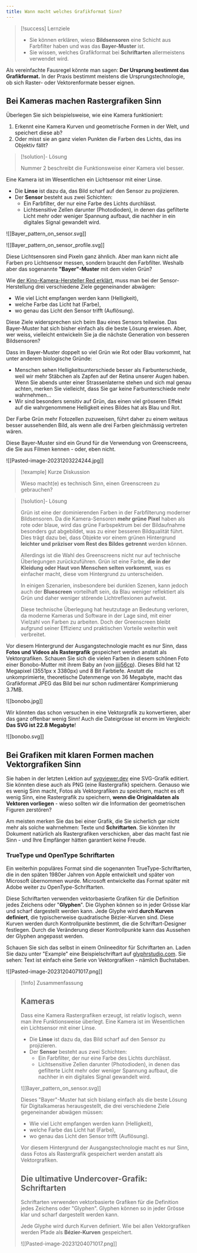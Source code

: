 ```yaml
---
title: Wann macht welches Grafikformat Sinn?
---
```

> [!success]  Lernziele
> 
> - Sie können erklären, wieso **Bildsensoren** eine Schicht aus Farbfilter haben und was das **Bayer-Muster** ist.
> - Sie wissen, welches Grafikformat bei **Schriftarten** allermeistens verwendet wird.

Als vereinfachte Fausregel könnte man sagen: **Der Ursprung bestimmt das Grafikformat.** In der Praxis bestimmt meistens die Ursprungstechnologie, ob sich Raster- oder Vektorenformate besser eignen. 
## Bei Kameras machen Rastergrafiken Sinn

Überlegen Sie sich beispielsweise, wie eine Kamera funktioniert:

1. Erkennt eine Kamera Kurven und geometrische Formen in der Welt, und speichert diese ab?
2. Oder misst sie an ganz vielen Punkten die Farben des Lichts, das ins Objektiv fällt?

> [!solution]- Lösung
> 
> Nummer 2 beschreibt die Funktionsweise einer Kamera viel besser. 

Eine Kamera ist im Wesentlichen ein Lichtsensor mit einer Linse. 
- Die **Linse** ist dazu da, das Bild scharf auf den Sensor zu projizieren.
- Der **Sensor** besteht aus zwei Schichten:
	- Ein Farbfilter, der nur eine Farbe des Lichts durchlässt.
	- Lichtsensitive Zellen darunter (Photodioden), in denen das gefilterte Licht mehr oder weniger Spannung aufbaut, die nachher in ein digitales Signal gewandelt wird.

![[Bayer_pattern_on_sensor.svg]]

![[Bayer_pattern_on_sensor_profile.svg]]

Diese Lichtsensoren sind Pixeln ganz ähnlich. Aber man kann nicht alle Farben pro Lichtsensor messen, sondern braucht den Farbfilter. Weshalb aber das sogenannte **"Bayer"-Muster** mit dem vielen Grün?

Wie [der Kino-Kamera-Hersteller Red erklärt](https://www.red.com/red-101/bayer-sensor-strategy), muss man bei der Sensor-Herstellung drei verschiedene Ziele gegeneinander abwägen:
- Wie viel Licht empfangen werden kann (Helligkeit),
- welche Farbe das Licht hat (Farbe),
- wo genau das Licht den Sensor trifft (Auflösung).

Diese Ziele widersprechen sich beim Bau eines Sensors teilweise. Das Bayer-Muster hat sich bisher einfach als die beste Lösung erwiesen. Aber, wer weiss, vielleicht entwickeln Sie ja die nächste Generation von besseren Bildsensoren?

Dass im Bayer-Muster doppelt so viel Grün wie Rot oder Blau vorkommt, hat unter anderem biologische Gründe:
- Menschen sehen Helligkeitsunterschiede besser als Farbunterschiede, weil wir mehr Stäbchen als Zapfen auf der Retina unserer Augen haben. Wenn Sie abends unter einer Strassenlaterne stehen und sich mal genau achten, merken Sie vielleicht, dass Sie gar keine Farbunterschiede mehr wahrnehmen...
- Wir sind besonders sensitiv auf Grün, das einen viel grösseren Effekt auf die wahrgenommene Helligkeit eines Bildes hat als Blau und Rot.

Der Farbe Grün mehr Fotozellen zuzuweisen, führt daher zu einem weitaus besser aussehenden Bild, als wenn alle drei Farben gleichmässig vertreten wären.

Diese Bayer-Muster sind ein Grund für die Verwendung von Greenscreens, die Sie aus Filmen kennen - oder, eben nicht.

![[Pasted-image-20231203224244.jpg]]

> [!example] Kurze Diskussion
> 
> Wieso macht(e) es technisch Sinn, einen Greenscreen zu gebrauchen?

> [!solution]- Lösung
> 
> Grün ist eine der dominierenden Farben in der Farbfilterung moderner Bildsensoren. Da die Kamera-Sensoren **mehr grüne Pixel** haben als rote oder blaue, wird das grüne Farbspektrum bei der Bildaufnahme besonders gut abgebildet, was zu einer besseren Bildqualität führt. Dies trägt dazu bei, dass Objekte vor einem grünen Hintergrund **leichter und präziser vom Rest des Bildes getrennt** werden können.
> 
> Allerdings ist die Wahl des Greenscreens nicht nur auf technische Überlegungen zurückzuführen. Grün ist eine Farbe, **die in der Kleidung oder Haut von Menschen selten vorkommt**, was es einfacher macht, diese vom Hintergrund zu unterscheiden.
> 
> In einigen Szenarien, insbesondere bei dunklen Szenen, kann jedoch auch der **Bluescreen** vorteilhaft sein, da Blau weniger reflektiert als Grün und daher weniger störende Lichtreflexionen aufweist.
> 
> Diese technische Überlegung hat heutzutage an Bedeutung verloren, da moderne Kameras und Software in der Lage sind, mit einer Vielzahl von Farben zu arbeiten. Doch der Greenscreen bleibt aufgrund seiner Effizienz und praktischen Vorteile weiterhin weit verbreitet.

Vor diesem Hintergrund der Ausgangstechnologie macht es nur Sinn, dass **Fotos und Videos als Rastergrafik** gespeichert werden anstatt als Vektorgrafiken. Schauen Sie sich die vielen Farben in diesem schönen Foto einer Bonobo-Mutter mit ihrem Baby an (von [jjjj56cp](https://www.flickr.com/photos/25171569@N02/34025263502)). Dieses Bild hat 12 Megapixel (3551px x 3380px) und 8 Bit Farbtiefe. Anstatt die unkomprimierte, theoretische Datenmenge von 36 Megabyte, macht das Grafikformat JPEG das Bild bei nur schon rudimentärer Komprimierung 3.7MB. 

![[bonobo.jpg]]

Wir könnten das schon versuchen in eine Vektorgrafik zu konvertieren, aber das ganz offenbar wenig Sinn! Auch die Dateigrösse ist enorm im Vergleich: **Das SVG ist 22.8 Megabyte**! 

![[bonobo.svg]]

## Bei Grafiken mit klaren Formen machen Vektorgrafiken Sinn

Sie haben in der letzten Lektion auf [svgviewer.dev](https://www.svgviewer.dev/) eine SVG-Grafik editiert. Sie könnten diese auch als PNG (eine Rastergrafik) speichern. Genauso wie es wenig Sinn macht, Fotos als Vektorgrafiken zu speichern, macht es oft wenig Sinn, eine Rastergrafik zu speichern, **wenn die Originaldaten als Vektoren vorliegen** - wieso sollten wir die Information der geometrischen Figuren zerstören?

Am meisten merken Sie das bei einer Grafik, die Sie sicherlich gar nicht mehr als solche wahrnehmen: Texte und **Schriftarten**. Sie könnten Ihr Dokument natürlich als Rastergrafiken verschicken, aber das macht fast nie Sinn - und Ihre Empfänger hätten garantiert keine Freude.
### TrueType und OpenType Schriftarten

Ein weiterhin populäres Format sind die sogenannten TrueType-Schriftarten, die in den späten 1980er Jahren von Apple entwickelt und später von Microsoft übernommen wurde. Microsoft entwickelte das Format später mit Adobe weiter zu OpenType-Schriftarten.

Diese Schriftarten verwenden vektorbasierte Grafiken für die Definition jedes Zeichens oder "**Glyphen**". Die Glyphen können so in jeder Grösse klar und scharf dargestellt werden kann. Jede Glyphe wird **durch Kurven definiert**, die typischerweise quadratische Bézier-Kurven sind. Diese Kurven werden durch Kontrollpunkte bestimmt, die die Schriftart-Designer festlegen. Durch die Veränderung dieser Kontrollpunkte kann das Aussehen der Glyphen angepasst werden.

Schauen Sie sich das selbst in einem Onlineeditor für Schriftarten an. Laden Sie dazu unter "Example" eine Beispielschriftart auf [glyphrstudio.com](https://www.glyphrstudio.com/online/). Sie sehen: Text ist einfach eine Serie von Vektorgrafiken - nämlich Buchstaben.

![[Pasted-image-20231204071017.png]]


> [!info] Zusammenfassung
> 
> ## Kameras
> 
> Dass eine Kamera Rastergrafiken erzeugt, ist relativ logisch, wenn man ihre Funktionsweise überlegt. Eine Kamera ist im Wesentlichen ein Lichtsensor mit einer Linse. 
> - Die **Linse** ist dazu da, das Bild scharf auf den Sensor zu projizieren.
> - Der **Sensor** besteht aus zwei Schichten:
> 	- Ein Farbfilter, der nur eine Farbe des Lichts durchlässt.
> 	- Lichtsensitive Zellen darunter (Photodioden), in denen das gefilterte Licht mehr oder weniger Spannung aufbaut, die nachher in ein digitales Signal gewandelt wird.
> 
> ![[Bayer_pattern_on_sensor.svg]]
> 
> Dieses "Bayer"-Muster hat sich bislang einfach als die beste Lösung für Digitalkameras herausgestellt, die drei verschiedene Ziele gegeneinander abwägen müssen:
> - Wie viel Licht empfangen werden kann (Helligkeit),
> - welche Farbe das Licht hat (Farbe),
> - wo genau das Licht den Sensor trifft (Auflösung).
> 
> Vor diesem Hintergrund der Ausgangstechnologie macht es nur Sinn, dass Fotos als Rastergrafik gespeichert werden anstatt als Vektorgrafiken.
> 
> ## Die ultimative Undercover-Grafik: Schriftarten
> 
> Schriftarten verwenden vektorbasierte Grafiken für die Definition jedes Zeichens oder "Glyphen". Glyphen können so in jeder Grösse klar und scharf dargestellt werden kann.
> 
> Jede Glyphe wird durch Kurven definiert. Wie bei allen Vektorgrafiken werden Pfade als **Bézier-Kurven** gespeichert. 
> 
> ![[Pasted-image-20231204071017.png]]

